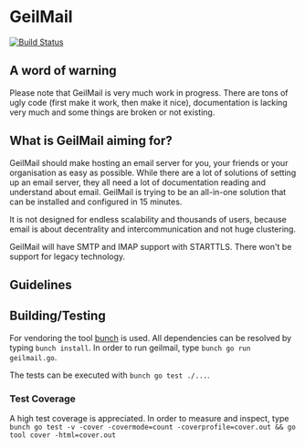# GeilMail

[![Build Status](https://travis-ci.org/GeilMail/geilmail.svg?branch=master)](https://travis-ci.org/GeilMail/geilmail)

## A word of warning

Please note that GeilMail is very much work in progress. There are tons of ugly code (first make it work, then make it nice), documentation is lacking very much and some things are broken or not existing.

## What is GeilMail aiming for?

GeilMail should make hosting an email server for you, your friends or your organisation as easy as possible. While there are a lot of solutions of setting up an email server, they all need a lot of documentation reading and understand about email. GeilMail is trying to be an all-in-one solution that can be installed and configured in 15 minutes.

It is not designed for endless scalability and thousands of users, because email is about decentrality and intercommunication and not huge clustering.

GeilMail will have SMTP and IMAP support with STARTTLS. There won't be support for legacy technology.

## Guidelines

## Building/Testing

For vendoring the tool [bunch](https://github.com/dkulchenko/bunch) is used. All dependencies can be resolved by typing `bunch install`. In order to run geilmail, type `bunch go run geilmail.go`.

The tests can be executed with `bunch go test ./...`.

### Test Coverage

A high test coverage is appreciated. In order to measure and inspect, type `bunch go test -v -cover -covermode=count -coverprofile=cover.out && go tool cover -html=cover.out`
